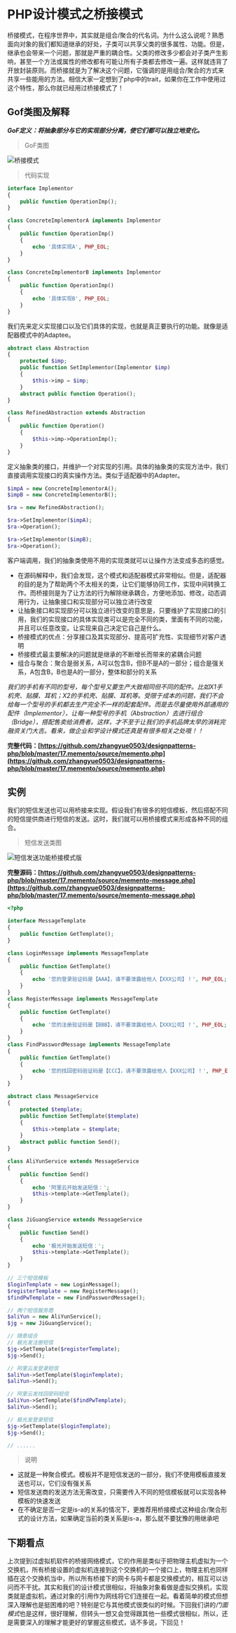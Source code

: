 # PHP设计模式之桥接模式

桥接模式，在程序世界中，其实就是组合/聚合的代名词。为什么这么说呢？熟悉面向对象的我们都知道继承的好处，子类可以共享父类的很多属性、功能。但是，继承也会带来一个问题，那就是严重的耦合性。父类的修改多少都会对子类产生影响，甚至一个方法或属性的修改都有可能让所有子类都去修改一遍。这样就违背了开放封装原则。而桥接就是为了解决这个问题，它强调的是用组合/聚合的方式来共享一些能用的方法。相信大家一定想到了php中的trait，如果你在工作中使用过这个特性，那么你就已经用过桥接模式了！

## Gof类图及解释

***GoF定义：将抽象部分与它的实现部分分离，使它们都可以独立地变化。***

> GoF类图

![桥接模式](https://raw.githubusercontent.com/zhangyue0503/designpatterns-php/master/17.memento/img/memento.jpg)


> 代码实现

```php
interface Implementor
{
    public function OperationImp();
}

class ConcreteImplementorA implements Implementor
{
    public function OperationImp()
    {
        echo '具体实现A', PHP_EOL;
    }
}

class ConcreteImplementorB implements Implementor
{
    public function OperationImp()
    {
        echo '具体实现B', PHP_EOL;
    }
}
```

我们先来定义实现接口以及它们具体的实现，也就是真正要执行的功能。就像是适配器模式中的Adaptee。

```php
abstract class Abstraction
{
    protected $imp;
    public function SetImplementor(Implementor $imp)
    {
        $this->imp = $imp;
    }
    abstract public function Operation();
}

class RefinedAbstraction extends Abstraction
{
    public function Operation()
    {
        $this->imp->OperationImp();
    }
}
```

定义抽象类的接口，并维护一个对实现的引用。具体的抽象类的实现方法中，我们直接调用实现接口的真实操作方法。类似于适配器中的Adapter。

```php 
$impA = new ConcreteImplementorA();
$impB = new ConcreteImplementorB();

$ra = new RefinedAbstraction();

$ra->SetImplementor($impA);
$ra->Operation();

$ra->SetImplementor($impB);
$ra->Operation();
```

客户端调用，我们的抽象类使用不用的实现类就可以让操作方法变成多态的感觉。

- 在源码解释中，我们会发现，这个模式和适配器模式非常相似。但是，适配器的目的是为了帮助两个不太相关的类，让它们能够协同工作，实现中间转换工作。而桥接则是为了让方法的行为解除继承耦合，方便地添加、修改，动态调用行为，让抽象接口和实现部分可以独立进行改变
- 让抽象接口和实现部分可以独立进行改变的意思是，只要维护了实现接口的引用，我们的实现接口的具体实现类可以是完全不同的类，里面有不同的功能，并且可以任意改变。让实现来自己决定它自己是什么。
- 桥接模式的优点：分享接口及其实现部分、提高可扩充性、实现细节对客户透明
- 桥接模式最主要解决的问题就是继承的不断增长而带来的紧耦合问题
- 组合与聚合：聚合是弱关系，A可以包含B，但B不是A的一部分；组合是强关系，A包含B，B也是A的一部分，整体和部分的关系

*我们的手机有不同的型号，每个型号又要生产大致相同但不同的配件。比如X1手机壳、贴膜、耳机；X2的手机壳、贴膜、耳机等。受限于成本的问题，我们不会给每一个型号的手机都去生产完全不一样的配套配件。而是去尽量使用外部通用的配件（Implementor），让每一种型号的手机（Abstraction）去进行组合（Bridge），搭配售卖给消费者。这样，才不至于让我们的手机品牌太早的消耗完融资关门大吉。看来，做企业和学设计模式还真是有很多相关之处哦！！*

**完整代码：[https://github.com/zhangyue0503/designpatterns-php/blob/master/17.memento/source/memento.php](https://github.com/zhangyue0503/designpatterns-php/blob/master/17.memento/source/memento.php)**

## 实例

我们的短信发送也可以用桥接来实现。假设我们有很多的短信模板，然后搭配不同的短信提供商进行短信的发送。这时，我们就可以用桥接模式来形成各种不同的组合。

> 短信发送类图

![短信发送功能桥接模式版](https://raw.githubusercontent.com/zhangyue0503/designpatterns-php/master/17.memento/img/memento-message.jpg)


**完整源码：[https://github.com/zhangyue0503/designpatterns-php/blob/master/17.memento/source/memento-message.php](https://github.com/zhangyue0503/designpatterns-php/blob/master/17.memento/source/memento-message.php)**

```php
<?php

interface MessageTemplate
{
    public function GetTemplate();
}

class LoginMessage implements MessageTemplate
{
    public function GetTemplate()
    {
        echo '您的登录验证码是【AAA】，请不要泄露给他人【XXX公司】！', PHP_EOL;
    }
}
class RegisterMessage implements MessageTemplate
{
    public function GetTemplate()
    {
        echo '您的注册验证码是【BBB】，请不要泄露给他人【XXX公司】！', PHP_EOL;
    }
}
class FindPasswordMessage implements MessageTemplate
{
    public function GetTemplate()
    {
        echo '您的找回密码验证码是【CCC】，请不要泄露给他人【XXX公司】！', PHP_EOL;
    }
}

abstract class MessageService
{
    protected $template;
    public function SetTemplate($template)
    {
        $this->template = $template;
    }
    abstract public function Send();
}

class AliYunService extends MessageService
{
    public function Send()
    {
        echo '阿里云开始发送短信：';
        $this->template->GetTemplate();
    }
}

class JiGuangService extends MessageService
{
    public function Send()
    {
        echo '极光开始发送短信：';
        $this->template->GetTemplate();
    }
}

// 三个短信模板
$loginTemplate = new LoginMessage();
$registerTemplate = new RegisterMessage();
$findPwTemplate = new FindPasswordMessage();

// 两个短信服务商
$aliYun = new AliYunService();
$jg = new JiGuangService();

// 随意组合
// 极光发注册短信
$jg->SetTemplate($registerTemplate);
$jg->Send();

// 阿里云发登录短信
$aliYun->SetTemplate($loginTemplate);
$aliYun->Send();

// 阿里云发找回密码短信
$aliYun->SetTemplate($findPwTemplate);
$aliYun->Send();

// 极光发登录短信
$jg->SetTemplate($loginTemplate);
$jg->Send();

// ......

```

> 说明

- 这就是一种聚合模式。模板并不是短信发送的一部分，我们不使用模板直接发送也可以，它们没有强关系
- 短信发送商的发送方法无需改变，只需要传入不同的短信模板就可以实现各种模板的快速发送
- 在不确定是否一定是is-a的关系的情况下，更推荐用桥接模式这种组合/聚合形式的设计方法，如果确定当前的类关系是is-a，那么就不要犹豫的用继承吧

## 下期看点

上次提到过虚拟机软件的桥接网络模式，它的作用是类似于把物理主机虚拟为一个交换机，所有桥接设置的虚拟机连接到这个交换机的一个接口上，物理主机也同样插在这个交换机当中，所以所有桥接下的网卡与网卡都是交换模式的，相互可以访问而不干扰。其实和我们的设计模式很相似，将抽象对象看做是虚拟交换机，实现类就是虚拟机，通过对象的引用作为网线将它们连接在一起。看着简单的模式但想深入理解也是挺困难的吧？特别是它与其他模式很类似的时候。下回我们讲的*门面模式*也是这样，很好理解，但转头一想又会觉得跟其他一些模式很相似，所以，还是需要深入的理解才能更好的掌握这些模式，话不多说，下回见！